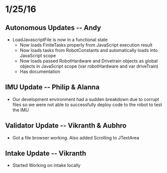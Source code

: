 # 1/25/16
## Autonomous Updates -- Andy
+ LoadJavascriptFile is now in a functional state
  + Now loads FiniteTasks properly from JavaScript execution result
  + Now loads tasks from RobotConstants and automatically loads into JavaScript scope
  + Now loads passed RobotHardware and Drivetrain objects as global objects in JavaScript scope (var robotHardware and var driveTrain)
  + Has documentation

## IMU Update -- Philip & Alanna
+ Our development environment had a sudden breakdown due to corrupt files so we were not able to successfully deploy code to the robot to test the IMU

## Validator Update -- Vikranth & Aubhro
+ Got a file browser working. Also added Scrolling to JTextArea

## Intake Update  -- Vikranth
+ Started Working on intake locally